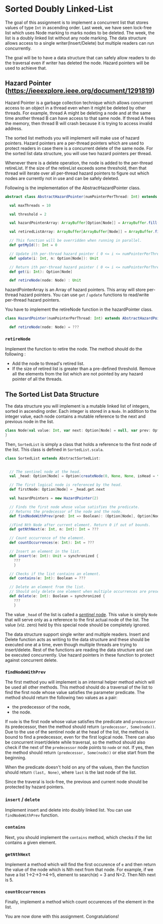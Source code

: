 # Sorted Doubly Linked-List 

The goal of this assignment is to implement a concurrent list that stores values of type `Int` in ascending order. Last week, we have seen lock-free list which uses Node marking to marks nodes to be deleted. The week, the list is a doubly linked list without any node marking. The data structure allows access to a single writer(Insert/Delete) but multiple readers can run concurrently. 

The goal will be to have a data structure that can safely allow readers to do the traversal even if writer has deleted the node. Hazard pointers will be used to achieve that.

## Hazard Pointer (https://ieeexplore.ieee.org/document/1291819)

Hazard Pointer is a garbage collection technique which allows concurrent access to an object in a thread even when it might be deleted by other threads. For example, thread A might be deleting a node and at the same time another thread B can have access to that same node. If thread A frees the memory, then thread B will crash because it is trying to access invalid address. 

The sorted list methods you will implement will make use of hazard pointers. Hazard pointers are a per-thread pointers which are used to protect readers in case there is a concurrent delete of the same node. For the sorted list data structure, you will use two hazard pointers per thread. 

Whenever there is a delete operation, the node is added to the per-thread retireList. If the size of the retireList exceeds some threshold, then that thread will iterate over all per-thread hazard pointers to figure out which nodes are currently not in use and can be safely deleted. 

Following is the implementation of the AbstractHazardPointer class.

```scala
abstract class AbstractHazardPointer(numPointerPerThread: Int) extends Monitor:

  val maxThreads = 10

  val threshold = 2

  val hazardPointerArray: ArrayBuffer[Option[Node]] = ArrayBuffer.fill(numPointerPerThread * maxThreads)(None)

  val retiredListArray: ArrayBuffer[ArrayBuffer[Node]] = ArrayBuffer.fill(maxThreads)(ArrayBuffer())

  // This function will be overridden when running in parallel.
  def getMyId(): Int = 0

  // Update ith per-thread hazard pointer ( 0 <= i <= numPointerPerThread )
  def update(i: Int, n: Option[Node]): Unit

  // Return ith per-thread hazard pointer ( 0 <= i <= numPointerPerThread )
  def get(i: Int): Option[Node]

  def retireNode(node: Node) : Unit
```

hazardPointerArray is an Array of hazard pointers. This array will store per-thread hazard pointers. You can use `get` / `update` functions to read/write per-thread hazard pointers.

You have to implement the retireNode function in the hazardPointer class.

```scala
class HazardPointer(numPointerPerThread: Int) extends AbstractHazardPointer(numPointerPerThread):

  def retireNode(node: Node) = ???
```
### `retireNode`

Implement the function to retire the node. The method should do the following :
- Add the node to thread's retired list.
- If the size of retired list is greater than a pre-defined threshold. Remove all the elements from the list which are not pointed by any hazard pointer of all the threads.

## The Sorted List Data Structure

The data structure you will implement is a mutable linked list of integers, sorted in ascending order. Each integer is stored in a `Node`. In addition to the integer value, each node contains a mutable reference to the next and previous node in the list.

```scala
class Node(val value: Int, var next: Option[Node] = null, var prev: Option[Node] = null) {
}
```

Then, `SortedList` is simply a class that holds a reference to the first node of the list. This class is defined in `SortedList.scala`.

```scala
class SortedList extends AbstractSortedList:
  

  // The sentinel node at the head.
  val _head: Option[Node] = Option(createNode(0, None, None, isHead = true))

  // The first logical node is referenced by the head.
  def firstNode: Option[Node] = _head.get.next

  val hazardPointers = new HazardPointer(2)

  // Finds the first node whose value satisfies the predicate.
  // Returns the predecessor of the node and the node.
  def findNodeWithPrev(pred: Int => Boolean): (Option[Node], Option[Node]) = ???

  //Find Nth Node after current element. Return 0 if out of bounds.
  def getNthNext(e: Int, n: Int): Int = ???

  // Count occurrence of the element.
  def countOccurrences(e: Int): Int = ???

  // Insert an element in the list.
  def insert(e: Int): Unit = synchronized {
    ???
    }

  // Checks if the list contains an element.
  def contains(e: Int): Boolean = ???

  // Delete an element from the list.
  // Should only delete one element when multiple occurrences are present.
  def delete(e: Int): Boolean = synchronized {
    ???
    }


```

The value `_head` of the list is called a [*sentinel* node](https://en.wikipedia.org/wiki/Sentinel_node). This value is simply `Node` that will serve only as a reference to the first actual node of the list. The value (viz. zero) held by this special node should be completely ignored. 

The data structure support single writer and multiple readers. Insert and Delete function acts as writing to the data structure and these should be executed one at a time, even though multiple threads are trying to insert/delete. Rest of the functions are reading the data structure and can be executed concurrently. Use hazard pointers in these function to protect against concurrent delete.

### `findNodeWithPrev`

The first method you will implement is an internal helper method which will be used all other methods.
This method should do a traversal of the list to find the first node whose value satisfies the parameter predicate.
The method should return the following two values as a pair:
- the predecessor of the node,
- the node.

If `node` is the first node whose value satisfies the predicate and `predecessor` its predecessor, then the method should return `(predecessor, Some(node))`. Due to the use of the sentinel node at the head of the list, the method is bound to find a predecessor, even for the first logical node. There can also be concurrent insert/delete while traversal, so the method should also check if the next of the `predecessor` node points to `node` or not. If yes, then the method should return `(predecessor, Some(node))` or else start from the beginning.

When the predicate doesn't hold on any of the values, then the function should return `(last, None)`, where
`last` is the last node of the list.

Since the traveral is lock-free, the previous and current node should be protected by hazard pointers.

### `insert` / `delete`

Implement insert and delete into doubly linked list. You can use `findNodeWithPrev` function.

### `contains`

Next, you should implement the `contains` method, which checks if the list contains a given element. 

### `getNthNext`

Implement a method which will find the first occurence of `e` and then return the value of the node which is Nth next from that node. For example, if we have a list 1->2->3->4->5, element to search(e) = 3 and N=2. Then Nth next is 5.

### `countOccurrences`

Finally, implement a method which count occurences of the element in the list.

You are now done with this assignment. Congratulations!

